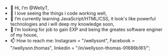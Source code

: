 - 👋 Hi, I’m @WellyT,
- 👀 I love seeing the things i code working well,
- 🌱 I’m currently learning JavaScript/HTML/CSS, it look's like powerful technologies and i will deep my knowledge soon,
- 💞️ I’m looking for job to gain EXP and being the greates software enginer of my house,
- 📫 How to reach me: Instagram = "/wellysont", Facebook = "/wellyson.thomas", linkedin = "/in/wellyson-thomas-91686b161/";

<!---
WellyT/WellyT is a ✨ special ✨ repository because its `README.md` (this file) appears on your GitHub profile.
You can click the Preview link to take a look at your changes.
--->
